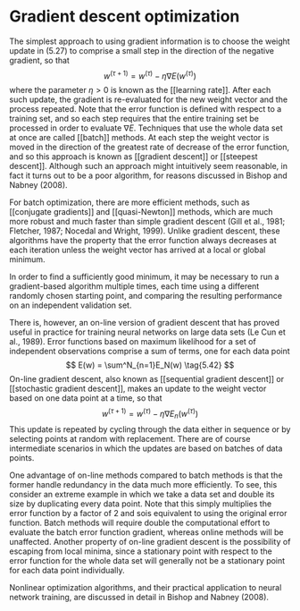# Gradient descent optimization
The simplest approach to using gradient information is to choose the weight update in (5.27) to comprise a small step in the direction of the negative gradient, so that
$$
w^{(\tau+1)} = w^{(\tau)} - \eta\nabla E(w^{(\tau)})
\tag{5.41}
$$
where the parameter $\eta \gt 0$ is known as the [[learning rate]]. After each such update, the gradient is re-evaluated for the new weight vector and the process repeated. Note that the error function is defined with respect to a training set, and so each step requires that the entire training set be processed in order to evaluate $\nabla E$. Techniques that use the whole data set at once are called [[batch]] methods. At each step the weight vector is moved in the direction of the greatest rate of decrease of the error function, and so this approach is known as [[gradient descent]] or [[steepest descent]]. Although such an approach might intuitively seem reasonable, in fact it turns out to be a poor algorithm, for reasons discussed in Bishop and Nabney (2008).

For batch optimization, there are more efficient methods, such as [[conjugate gradients]] and [[quasi-Newton]] methods, which are much more robust and much faster than simple gradient descent (Gill et al., 1981; Fletcher, 1987; Nocedal and Wright, 1999). Unlike gradient descent, these algorithms have the property that the error function always decreases at each iteration unless the weight vector has arrived at a local or global minimum.

In order to find a sufficiently good minimum, it may be necessary to run a gradient-based algorithm multiple times, each time using a different randomly chosen starting point, and comparing the resulting performance on an independent validation set.

There is, however, an on-line version of gradient descent that has proved useful in practice for training neural networks on large data sets (Le Cun et al., 1989). Error functions based on maximum likelihood for a set of independent observations comprise a sum of terms, one for each data point
$$
E(w) = \sum^N_{n=1}E_N(w)
\tag{5.42}
$$
On-line gradient descent, also known as [[sequential gradient descent]] or [[stochastic gradient descent]], makes an update to the weight vector based on one data point at a time, so that
$$
w^{(\tau+1)} = w^{(\tau)}-\eta\nabla E_n(w^{(\tau)})
\tag{5.43}
$$
This update is repeated by cycling through the data either in sequence or by selecting points at random with replacement. There are of course intermediate scenarios in which the updates are based on batches of data points.

One advantage of on-line methods compared to batch methods is that the former handle redundancy in the data much more efficiently. To see, this consider an extreme example in which we take a data set and double its size by duplicating every data point. Note that this simply multiplies the error function by a factor of 2 and sois equivalent to using the original error function. Batch methods will require double  the computational effort to evaluate the batch error function gradient, whereas online methods will be unaffected. Another property of on-line gradient descent is the possibility of escaping from local minima, since a stationary point with respect to the error function for the whole data set will generally not be a stationary point for each data point individually.

Nonlinear optimization algorithms, and their practical application to neural network training, are discussed in detail in Bishop and Nabney (2008).